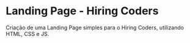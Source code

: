 # Landing Page - Hiring Coders
 Criação de uma Landing Page simples para o Hiring Coders, utilizando HTML, CSS e JS.
